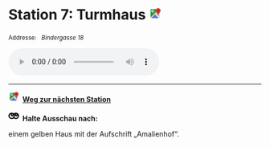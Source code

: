 # Station 7: Turmhaus  <a href="https://www.google.com/maps/dir/?api=1&travelmode=walking&destination=47.8013649,13.0202449"><img src="https://github.com/kipppunkte/kipppunkte/raw/gh-pages/assets/google-maps.svg" width="24" height="24"></a>

<small>Addresse:<em style="margin-left: 10px">Bindergasse 18</em></small>





<audio controls>
    <source src="https://github.com/kipppunkte/kipppunkte/raw/gh-pages/assets/7_Turmhaus.mp3" type="audio/mpeg">
    Your browser does not support the audio tag.
</audio>





____

<a href="https://www.google.com/maps/dir/?api=1&travelmode=walking&destination=47.8026354,13.0210007"><img src="https://github.com/kipppunkte/kipppunkte/raw/gh-pages/assets/google-maps.svg" style="height: 1.5em;margin-right: 0.5em"></a>**[Weg zur nächsten Station](https://www.google.com/maps/dir/?api=1&travelmode=walking&destination=47.8026354,13.0210007)**



<img src="https://github.com/kipppunkte/kipppunkte/raw/gh-pages/assets/eyes.svg" style="height: 1.5em;background: white;margin-right: 0.5em">**Halte Ausschau nach:**

einem gelben Haus mit der Aufschrift „Amalienhof“.
